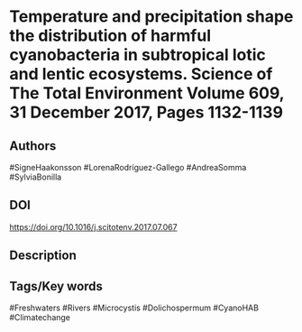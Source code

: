 # Temperature and precipitation shape the distribution of harmful cyanobacteria in subtropical lotic and lentic ecosystems. Science of The Total Environment Volume 609, 31 December 2017, Pages 1132-1139
## Authors
#SigneHaakonsson #LorenaRodríguez-Gallego #AndreaSomma #SylviaBonilla 
## DOI
 https://doi.org/10.1016/j.scitotenv.2017.07.067
## Description

## Tags/Key words
#Freshwaters #Rivers #Microcystis #Dolichospermum #CyanoHAB #Climatechange 
